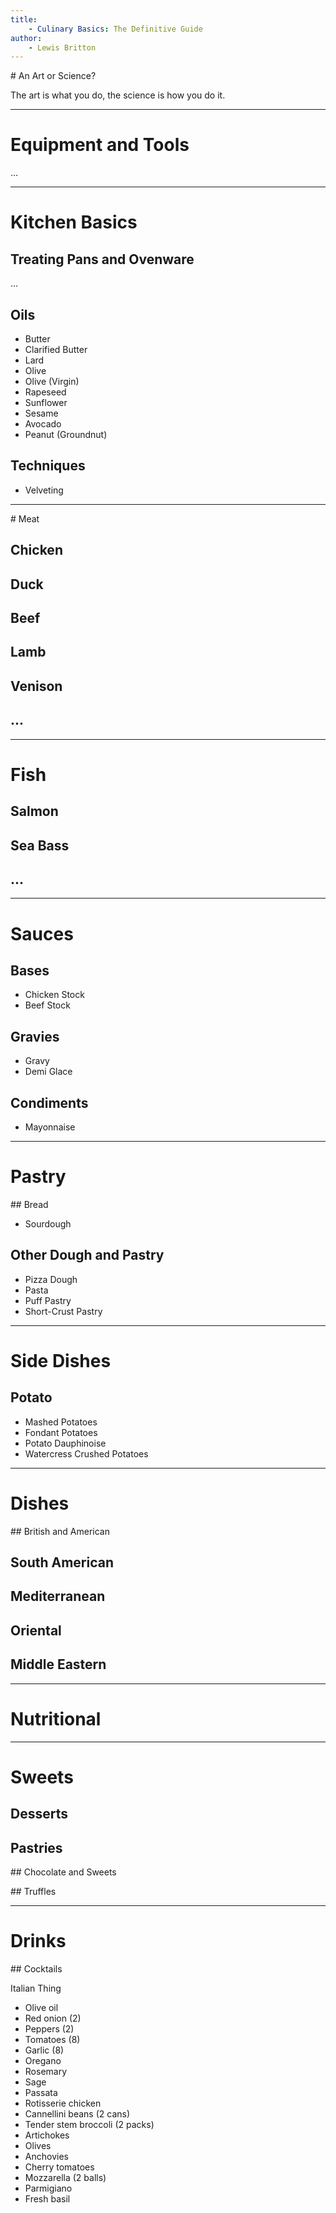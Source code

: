 ```yaml
---
title:
    - Culinary Basics: The Definitive Guide
author:
    - Lewis Britton
---
```


# An Art or Science?

The art is what you do, the science is how you do it.

---

# Equipment and Tools

...

---

# Kitchen Basics

## Treating Pans and Ovenware

...

## Oils

-   Butter
-   Clarified Butter
-   Lard
-   Olive
-   Olive (Virgin)
-   Rapeseed
-   Sunflower
-   Sesame
-   Avocado
-   Peanut (Groundnut)

## Techniques

-   Velveting

---

# Meat

## Chicken

## Duck

## Beef

## Lamb

## Venison

## ...

---

# Fish

## Salmon

## Sea Bass

## ...

---

# Sauces

## Bases

-   Chicken Stock
-   Beef Stock

## Gravies

-   Gravy
-   Demi Glace

## Condiments

-   Mayonnaise

---

# Pastry

## Bread

-   Sourdough

## Other Dough and Pastry

-   Pizza Dough
-   Pasta
-   Puff Pastry
-   Short-Crust Pastry

---

# Side Dishes

## Potato

-   Mashed Potatoes
-   Fondant Potatoes
-   Potato Dauphinoise
-   Watercress Crushed Potatoes

---

# Dishes

## British and American

## South American

## Mediterranean

## Oriental

## Middle Eastern

---

# Nutritional

---

# Sweets

## Desserts

## Pastries

## Chocolate and Sweets

## Truffles

---

# Drinks

## Cocktails

Italian Thing

-   Olive oil
-   Red onion (2)
-   Peppers (2)
-   Tomatoes (8)
-   Garlic (8)
-   Oregano
-   Rosemary
-   Sage
-   Passata
-   Rotisserie chicken
-   Cannellini beans (2 cans)
-   Tender stem broccoli (2 packs)
-   Artichokes
-   Olives
-   Anchovies
-   Cherry tomatoes
-   Mozzarella (2 balls)
-   Parmigiano
-   Fresh basil
